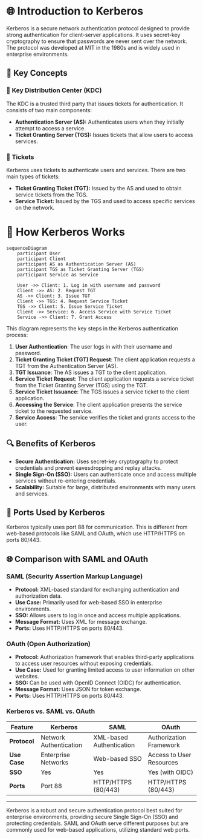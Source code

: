 # 🌐 Introduction to Kerberos

Kerberos is a secure network authentication protocol designed to provide strong authentication for client-server applications. It uses secret-key cryptography to ensure that passwords are never sent over the network. The protocol was developed at MIT in the 1980s and is widely used in enterprise environments.

## 🔑 Key Concepts

### 🏢 **Key Distribution Center (KDC)**

The KDC is a trusted third party that issues tickets for authentication. It consists of two main components:

- **Authentication Server (AS):** Authenticates users when they initially attempt to access a service.
- **Ticket Granting Server (TGS):** Issues tickets that allow users to access services.

### 🔐 **Tickets**

Kerberos uses tickets to authenticate users and services. There are two main types of tickets:

- **Ticket Granting Ticket (TGT):** Issued by the AS and used to obtain service tickets from the TGS.
- **Service Ticket:** Issued by the TGS and used to access specific services on the network.

# 🔄 How Kerberos Works

```mermaid
sequenceDiagram
    participant User
    participant Client
    participant AS as Authentication Server (AS)
    participant TGS as Ticket Granting Server (TGS)
    participant Service as Service

    User ->> Client: 1. Log in with username and password
    Client ->> AS: 2. Request TGT
    AS ->> Client: 3. Issue TGT
    Client ->> TGS: 4. Request Service Ticket
    TGS ->> Client: 5. Issue Service Ticket
    Client ->> Service: 6. Access Service with Service Ticket
    Service ->> Client: 7. Grant Access
```

This diagram represents the key steps in the Kerberos authentication process:

1. **User Authentication**: The user logs in with their username and password.
2. **Ticket Granting Ticket (TGT) Request**: The client application requests a TGT from the Authentication Server (AS).
3. **TGT Issuance**: The AS issues a TGT to the client application.
4. **Service Ticket Request**: The client application requests a service ticket from the Ticket Granting Server (TGS) using the TGT.
5. **Service Ticket Issuance**: The TGS issues a service ticket to the client application.
6. **Accessing the Service**: The client application presents the service ticket to the requested service.
7. **Service Access**: The service verifies the ticket and grants access to the user.

## 🔍 Benefits of Kerberos

- **Secure Authentication:** Uses secret-key cryptography to protect credentials and prevent eavesdropping and replay attacks.
- **Single Sign-On (SSO):** Users can authenticate once and access multiple services without re-entering credentials.
- **Scalability:** Suitable for large, distributed environments with many users and services.

## 📡 Ports Used by Kerberos

Kerberos typically uses port 88 for communication. This is different from web-based protocols like SAML and OAuth, which use HTTP/HTTPS on ports 80/443.

## 🌐 Comparison with SAML and OAuth

### SAML (Security Assertion Markup Language)

- **Protocol:** XML-based standard for exchanging authentication and authorization data.
- **Use Case:** Primarily used for web-based SSO in enterprise environments.
- **SSO:** Allows users to log in once and access multiple applications.
- **Message Format:** Uses XML for message exchange.
- **Ports:** Uses HTTP/HTTPS on ports 80/443.

### OAuth (Open Authorization)

- **Protocol:** Authorization framework that enables third-party applications to access user resources without exposing credentials.
- **Use Case:** Used for granting limited access to user information on other websites.
- **SSO:** Can be used with OpenID Connect (OIDC) for authentication.
- **Message Format:** Uses JSON for token exchange.
- **Ports:** Uses HTTP/HTTPS on ports 80/443.

### Kerberos vs. SAML vs. OAuth

| Feature      | Kerberos               | SAML                     | OAuth                    |
| ------------ | ---------------------- | ------------------------ | ------------------------ |
| **Protocol** | Network Authentication | XML-based Authentication | Authorization Framework  |
| **Use Case** | Enterprise Networks    | Web-based SSO            | Access to User Resources |
| **SSO**      | Yes                    | Yes                      | Yes (with OIDC)          |
| **Ports**    | Port 88                | HTTP/HTTPS (80/443)      | HTTP/HTTPS (80/443)      |

---

Kerberos is a robust and secure authentication protocol best suited for enterprise environments, providing secure Single Sign-On (SSO) and protecting credentials. SAML and OAuth serve different purposes but are commonly used for web-based applications, utilizing standard web ports.
